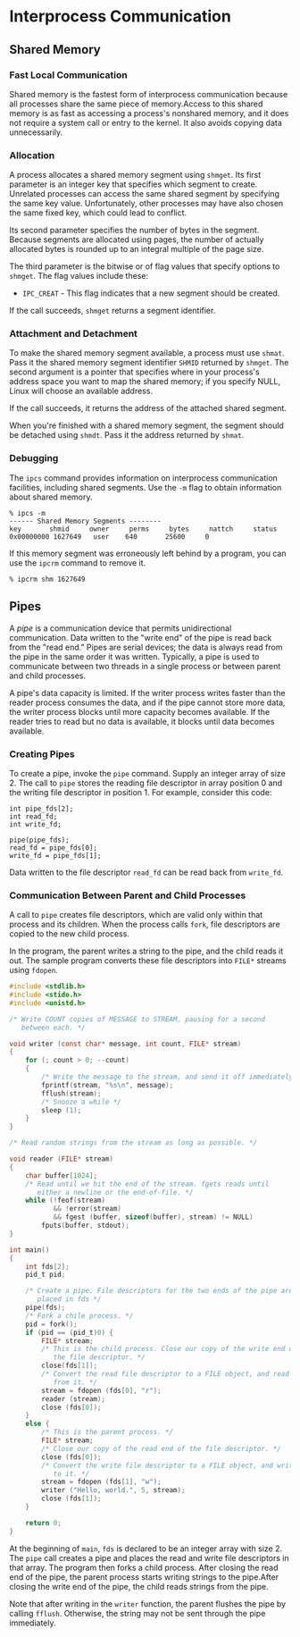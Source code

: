 # Interprocess Communication

## Shared Memory
### Fast Local Communication
Shared memory is the fastest form of interprocess communication because all processes share the same piece of memory.Access to this shared memory is as fast as accessing a process's nonshared memory, and it does not require a system call or entry to the kernel. It also avoids copying data unnecessarily.

### Allocation
A process allocates a shared memory segment using `shmget`. Its first parameter is an integer key that specifies which segment to create. Unrelated processes can access the same shared segment by specifying the same key value. Unfortunately, other processes may have also chosen the same fixed key, which could lead to conflict.

Its second parameter specifies the number of bytes in the segment. Because segments are allocated using pages, the number of actually allocated bytes is rounded up to an integral multiple of the page size.

The third parameter is the bitwise or of flag values that specify options to `shmget`. The flag values include these:
- `IPC_CREAT` - This flag indicates that a new segment should be created.

If the call succeeds, `shmget` returns a segment identifier.

### Attachment and Detachment
To make the shared memory segment available, a process must use `shmat`. Pass it the shared memory segment identifier `SHMID` returned by `shmget`. The second argument is a pointer that specifies where in your process's address space you want to map the shared memory; if you specify NULL, Linux will choose an available address.

If the call succeeds, it returns the address of the attached shared segment.

When you're finished with a shared memory segment, the segment should be detached using `shmdt`. Pass it the address returned by `shmat`.

### Debugging
The `ipcs` command provides information on interprocess communication facilities, including shared segments. Use the `-m` flag to obtain information about shared memory.
```
% ipcs -m
------ Shared Memory Segments --------
key       shmid     owner     perms     bytes     nattch     status
0x00000000 1627649   user    640       25600     0
```
If this memory segment was erroneously left behind by a program, you can use the `ipcrm` command to remove it.
```
% ipcrm shm 1627649
```

## Pipes
A *pipe* is a communication device that permits unidirectional communication. Data written to the "write end" of the pipe is read back from the "read end." Pipes are serial devices; the data is always read from the pipe in the same order it was written. Typically, a pipe is used to communicate between two threads in a single process or between parent and child processes.

A pipe's data capacity is limited. If the writer process writes faster than the reader process consumes the data, and if the pipe cannot store more data, the writer process blocks until more capacity becomes available. If the reader tries to read but no data is available, it blocks until data becomes available.

### Creating Pipes
To create a pipe, invoke the `pipe` command. Supply an integer array of size 2. The call to `pipe` stores the reading file descriptor in array position 0 and the writing file descriptor in position 1. For example, consider this code:
```
int pipe_fds[2];
int read_fd;
int write_fd;

pipe(pipe_fds);
read_fd = pipe_fds[0];
write_fd = pipe_fds[1];
```
Data written to the file descriptor `read_fd` can be read back from `write_fd`.

### Communication Between Parent and Child Processes
A call to `pipe` creates file descriptors, which are valid only within that process and its children. When the process calls `fork`, file descriptors are copied to the new child process.

In the program, the parent writes a string to the pipe, and the child reads it out. The sample program converts these file descriptors into `FILE*` streams using `fdopen`.
```c
#include <stdlib.h>
#include <stido.h>
#include <unistd.h>

/* Write COUNT copies of MESSAGE to STREAM, pausing for a second
   between each. */

void writer (const char* message, int count, FILE* stream)
{
	for (; count > 0; --count)
	{
		/* Write the message to the stream, and send it off immediately. */
		fprintf(stream, "%s\n", message);
		fflush(stream);
		/* Snooze a while */
		sleep (1);
	}
}

/* Read random strings from the stream as long as possible. */

void reader (FILE* stream)
{
	char buffer[1024];
	/* Read until we hit the end of the stream. fgets reads until
	   either a newline or the end-of-file. */
	while (!feof(stream)
		   && !error(stream)
		   && fgest (buffer, sizeof(buffer), stream) != NULL)
		fputs(buffer, stdout);
}

int main()
{
	int fds[2];
	pid_t pid;

	/* Create a pipe. File descriptors for the two ends of the pipe are
	   placed in fds */
	pipe(fds);
	/* Fork a chile process. */
	pid = fork();
	if (pid == (pid_t)0) {
		FILE* stream;
		/* This is the child process. Close our copy of the write end of
		   the file descriptor. */
		close(fds[1]);
		/* Convert the read file descriptor to a FILE object, and read
		   from it. */
		stream = fdopen (fds[0], "r");
		reader (stream);
		close (fds[0]);
	}
	else {
		/* This is the parent process. */
		FILE* stream;
		/* Close our copy of the read end of the file descriptor. */
		close (fds[0]);
		/* Convert the write file descriptor to a FILE object, and write
		   to it. */
		stream = fdopen (fds[1], "w");
		writer ("Hello, world.", 5, stream);
		close (fds[1]);
	}

	return 0;
}
```
At the beginning of `main`, `fds` is declared to be an integer array with size 2. The `pipe` call creates a pipe and places the read and write file descriptors in that array. The program then forks a child process. After closing the read end of the pipe, the parent
process starts writing strings to the pipe.After closing the write end of the pipe, the
child reads strings from the pipe.

Note that after writing in the `writer` function, the parent flushes the pipe by calling `fflush`. Otherwise, the string may not be sent through the pipe immediately.
